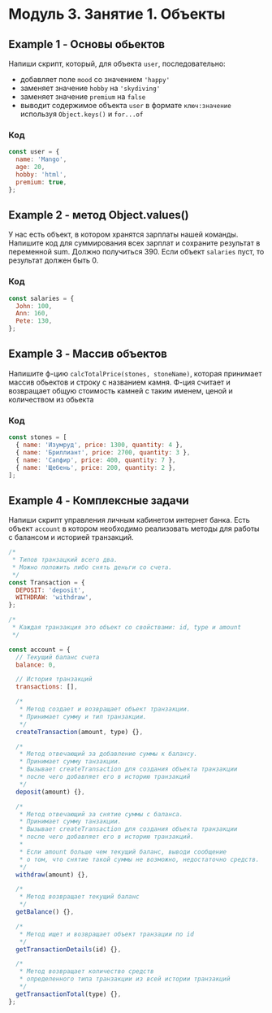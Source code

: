 # Модуль 3. Занятие 1. Объекты

<!-- https://github.com/luxplanjay/js-33-qna/blob/03-%D0%BE%D0%B1%D1%8A%D0%B5%D0%BA%D1%82%D1%8B/js/vehicles.js -->

## Example 1 - Основы обьектов

Напиши скрипт, который, для объекта `user`, последовательно:

- добавляет поле `mood` со значением `'happy'`
- заменяет значение `hobby` на `'skydiving'`
- заменяет значение `premium` на `false`
- выводит содержимое объекта `user` в формате `ключ:значение` используя
  `Object.keys()` и `for...of`

### Код

```js
const user = {
  name: 'Mango',
  age: 20,
  hobby: 'html',
  premium: true,
};
```

## Example 2 - метод Object.values()

У нас есть объект, в котором хранятся зарплаты нашей команды. Напишите код для
суммирования всех зарплат и сохраните результат в переменной sum. Должно
получиться 390. Если объект `salaries` пуст, то результат должен быть 0.

### Код

```js
const salaries = {
  John: 100,
  Ann: 160,
  Pete: 130,
};
```

## Example 3 - Массив объектов

Напишите ф-цию `calcTotalPrice(stones, stoneName)`, которая принимает массив
обьектов и строку с названием камня. Ф-ция считает и возвращает общую стоимость
камней с таким именем, ценой и количеством из обьекта

### Код

```js
const stones = [
  { name: 'Изумруд', price: 1300, quantity: 4 },
  { name: 'Бриллиант', price: 2700, quantity: 3 },
  { name: 'Сапфир', price: 400, quantity: 7 },
  { name: 'Щебень', price: 200, quantity: 2 },
];
```

## Example 4 - Комплексные задачи

Напиши скрипт управления личным кабинетом интернет банка. Есть объект `account`
в котором необходимо реализовать методы для работы с балансом и историей
транзакций.

```js
/*
 * Типов транзацкий всего два.
 * Можно положить либо снять деньги со счета.
 */
const Transaction = {
  DEPOSIT: 'deposit',
  WITHDRAW: 'withdraw',
};

/*
 * Каждая транзакция это объект со свойствами: id, type и amount
 */

const account = {
  // Текущий баланс счета
  balance: 0,

  // История транзакций
  transactions: [],

  /*
   * Метод создает и возвращает объект транзакции.
   * Принимает сумму и тип транзакции.
   */
  createTransaction(amount, type) {},

  /*
   * Метод отвечающий за добавление суммы к балансу.
   * Принимает сумму танзакции.
   * Вызывает createTransaction для создания объекта транзакции
   * после чего добавляет его в историю транзакций
   */
  deposit(amount) {},

  /*
   * Метод отвечающий за снятие суммы с баланса.
   * Принимает сумму танзакции.
   * Вызывает createTransaction для создания объекта транзакции
   * после чего добавляет его в историю транзакций.
   *
   * Если amount больше чем текущий баланс, выводи сообщение
   * о том, что снятие такой суммы не возможно, недостаточно средств.
   */
  withdraw(amount) {},

  /*
   * Метод возвращает текущий баланс
   */
  getBalance() {},

  /*
   * Метод ищет и возвращает объект транзации по id
   */
  getTransactionDetails(id) {},

  /*
   * Метод возвращает количество средств
   * определенного типа транзакции из всей истории транзакций
   */
  getTransactionTotal(type) {},
};
```